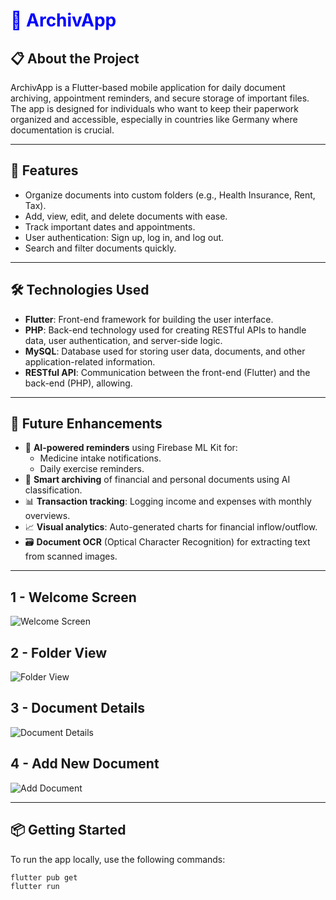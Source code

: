 <h1 style="color:blue; font-weight:bold;">📂 ArchivApp</h1>

## 📋 About the Project  
ArchivApp is a Flutter-based mobile application for daily document archiving, appointment reminders, and secure storage of important files. The app is designed for individuals who want to keep their paperwork organized and accessible, especially in countries like Germany where documentation is crucial.

---

## 🚀 Features
- Organize documents into custom folders (e.g., Health Insurance, Rent, Tax).
- Add, view, edit, and delete documents with ease.
- Track important dates and appointments.
- User authentication: Sign up, log in, and log out.
- Search and filter documents quickly.

---

## 🛠️ Technologies Used
- **Flutter**: Front-end framework for building the user interface.
- **PHP**: Back-end technology used for creating RESTful APIs to handle data, user authentication, and server-side logic.
- **MySQL**: Database used for storing user data, documents, and other application-related information.
- **RESTful API**: Communication between the front-end (Flutter) and the back-end (PHP), allowing.

---

## 🔮 Future Enhancements

- 🤖 **AI-powered reminders** using Firebase ML Kit for:
  - Medicine intake notifications.
  - Daily exercise reminders.
- 🧾 **Smart archiving** of financial and personal documents using AI classification.
- 📊 **Transaction tracking**: Logging income and expenses with monthly overviews.
- 📈 **Visual analytics**: Auto-generated charts for financial inflow/outflow.
- 🗃️ **Document OCR** (Optical Character Recognition) for extracting text from scanned images.

---

## 1 - Welcome Screen  
![Welcome Screen](frontend/screenshots/welcome_screen.png)

## 2 - Folder View  
![Folder View](frontend/screenshots/folder_view.png)

## 3 - Document Details  
![Document Details](frontend/screenshots/document_details.png)

## 4 - Add New Document  
![Add Document](frontend/screenshots/add_document.png)

---

## 📦 Getting Started

To run the app locally, use the following commands:

```bash
flutter pub get
flutter run
